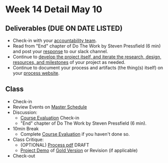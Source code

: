 # Week 14 Detail May 10

## Deliverables \(DUE ON DATE LISTED\)

* Check-in with your [accountability team](../assignments/accountability_partner.md).
* Read from "End" chapter of Do The Work by Steven Pressfield \(6 min\) and post your [response](../assignments/responses.md) to our slack channel.
* Continue to [develop the project itself, and iterate the research, design, resources, and milestones](../project_plan/) of your project as needed.
* Continue to document your process and artifacts \(the thing\(s\) itself\) on your [process website](../pre-work/website.md).

## Class

* Check-in
* Review Events on [Master Schedule](./)
* Discussion:
  * [Course Evaluation](../assignments/course_evaluation.md) Check-in 
  * "End" chapter of Do The Work by Steven Pressfield \(6 min\). 
* 10min Break
  * Complete [Course Evaluation](../assignments/course_evaluation.md) if you haven't done so. 
* Class Critique:
  * \(OPTIONAL\) [Process pdf](../end_of_semester_deliverables/pdf_or_book.md) DRAFT
  * [Project Demo](../critiques-demos-presentations-and-exhibition/project_demo.md) of [Gold Version](../project_plan/project_versions.md) or Revision \(if applicable\)
* Check-out

